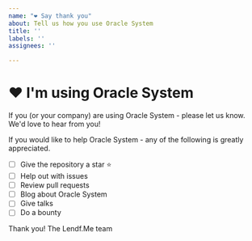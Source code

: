 ```yaml
---
name: "❤️ Say thank you"
about: Tell us how you use Oracle System
title: ''
labels: ''
assignees: ''

---
```


# ❤️ I'm using Oracle System

If you (or your company) are using Oracle System - please let us know. We'd love to hear from you!

If you would like to help Oracle System - any of the following is greatly appreciated.

- [ ] Give the repository a star ⭐️
- [ ] Help out with issues
- [ ] Review pull requests
- [ ] Blog about Oracle System
- [ ] Give talks
- [ ] Do a bounty

Thank you!
The Lendf.Me team
